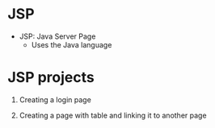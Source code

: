 # JSP
- JSP: Java Server Page
  - Uses the Java language

# JSP projects

1. Creating a login page

2. Creating a page with table and linking it to another page 
